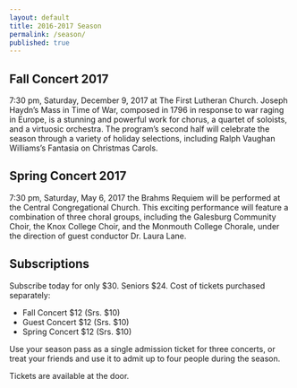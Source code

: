```yaml
---
layout: default
title: 2016-2017 Season
permalink: /season/
published: true
---
```









## **Fall Concert 2017**
7:30 pm, Saturday, December 9, 2017 
at The First Lutheran Church.
Joseph Haydn’s Mass in Time of War, composed in 1796 in response to war raging in Europe, is a stunning and powerful work for chorus, a quartet of soloists, and a virtuosic orchestra. The program’s second half will celebrate the season through a variety of holiday selections, including Ralph Vaughan Williams’s Fantasia on Christmas Carols.



## Spring Concert 2017
7:30 pm, Saturday, May 6, 2017 the Brahms Requiem will be performed at the Central Congregational Church. This exciting performance will feature a combination of three choral groups, including the Galesburg Community Choir, the Knox College Choir, and the Monmouth College Chorale, under the direction of guest conductor Dr. Laura Lane.

 

## Subscriptions
Subscribe today for only $30. Seniors $24.
Cost of tickets purchased separately:

* Fall Concert $12 (Srs. $10)
* Guest Concert $12 (Srs. $10)
* Spring Concert $12 (Srs. $10)

Use your season pass as a single admission ticket for three concerts, or treat your friends and use it to admit up to four people during the season.

Tickets are available at the door.
